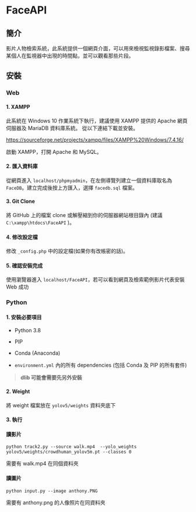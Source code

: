 # FaceAPI

## 簡介

影片人物檢索系統，此系統提供一個網頁介面，可以用來檢視監視錄影檔案、搜尋某個人在監視器中出現的時間點，並可以觀看那些片段。

## 安裝

### Web

#### 1. XAMPP

此系統在 Windows 10 作業系統下執行，建議使用 XAMPP 提供的 Apache 網頁伺服器及 MariaDB 資料庫系統。
從以下連結下載並安裝。

https://sourceforge.net/projects/xampp/files/XAMPP%20Windows/7.4.16/

啟動 XAMPP，打開 Apache 和 MySQL。

#### 2. 匯入資料庫

從網頁進入 `localhost/phpmyadmin`，在左側導覽列建立一個資料庫取名為 `FaceDB`。建立完成後按上方匯入，選擇 `facedb.sql` 檔案。

#### 3. Git Clone

將 GitHub 上的檔案 clone 或解壓縮到你的伺服器網站根目錄內 (建議 `C:\xampp\htdocs\FaceAPI` )。

#### 4. 修改設定檔

修改 `_config.php` 中的設定檔(如果你有改帳密的話)。

#### 5. 確認安裝完成

使用瀏覽器進入 `localhost/FaceAPI`，若可以看到網頁及檢索範例影片代表安裝 Web 成功

### Python

#### 1. 安裝必要項目

* Python 3.8
* PIP
* Conda (Anaconda)

* `environment.yml` 內的所有 dependencies (包括 Conda 及 PIP 的所有套件)

> **dlib 可能會需要先另外安裝**

#### 2. Weight

將 weight 檔案放在 `yolov5/weights` 資料夾底下

#### 3. 執行

#### 讀影片 

```shell
python track2.py --source walk.mp4  --yolo_weights yolov5/weights/crowdhuman_yolov5m.pt --classes 0
```

需要有 walk.mp4 在同個資料夾

#### 讀圖片 

```shell
python input.py --image anthony.PNG 
```

需要有 anthony.png 的人像照片在同資料夾

